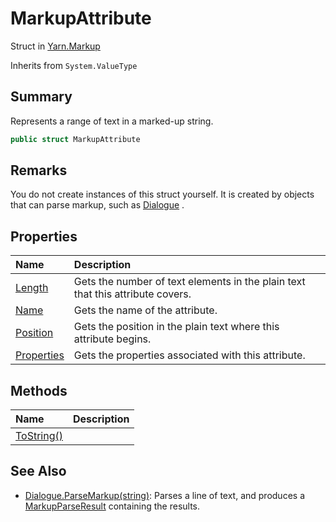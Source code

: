 # MarkupAttribute

Struct in [Yarn.Markup](/api/csharp/yarn.markup.md)

Inherits from `System.ValueType`

## Summary


Represents a range of text in a marked-up string.


```csharp
public struct MarkupAttribute
```

## Remarks


You do not create instances of this struct yourself. It is created
by objects that can parse markup, such as  <a href="yarn.dialogue.md">Dialogue</a> .


## Properties

|Name|Description|
|:---|:---|
|[Length](/api/csharp/yarn.markup.markupattribute.length.md)|Gets the number of text elements in the plain text that this attribute covers.|
|[Name](/api/csharp/yarn.markup.markupattribute.name.md)|Gets the name of the attribute.|
|[Position](/api/csharp/yarn.markup.markupattribute.position.md)|Gets the position in the plain text where this attribute begins.|
|[Properties](/api/csharp/yarn.markup.markupattribute.properties.md)|Gets the properties associated with this attribute.|

## Methods

|Name|Description|
|:---|:---|
|[ToString()](/api/csharp/yarn.markup.markupattribute.tostring.md)||

## See Also

* [Dialogue.ParseMarkup\(string)](/api/csharp/yarn.dialogue.parsemarkup.md): Parses a line of text, and produces a  <a href="yarn.markup.markupparseresult.md">MarkupParseResult</a>  containing the results.

